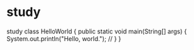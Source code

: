 # study
study
class HelloWorld {
public static void main(String[] args) {
System.out.println("Hello, world."); //
}
}
